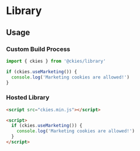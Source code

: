 # Library

## Usage

### Custom Build Process

```javascript
import { ckies } from '@ckies/library'

if (ckies.useMarketing()) {
  console.log('Marketing cookies are allowed!')
}
```

### Hosted Library

```html
<script src="ckies.min.js"></script>

<script>
  if (ckies.useMarketing()) {
    console.log('Marketing cookies are allowed!')
  }
</script>
```